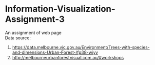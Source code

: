 # Information-Visualization-Assignment-3
An assignment of web page  
Data source: 
1. https://data.melbourne.vic.gov.au/Environment/Trees-with-species-and-dimensions-Urban-Forest-/fp38-wiyy
2. http://melbourneurbanforestvisual.com.au/#workshops
